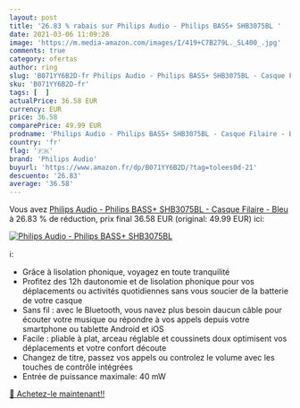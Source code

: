 ```yaml
---
layout: post
title: '26.83 % rabais sur Philips Audio - Philips BASS+ SHB3075BL '
date: 2021-03-06 11:09:28
image: 'https://m.media-amazon.com/images/I/419+C7B279L._SL400_.jpg'
comments: true
category: ofertas
author: ring
slug: 'B071YY6B2D-fr Philips Audio - Philips BASS+ SHB3075BL - Casque Filaire -...'
sku: 'B071YY6B2D-fr'
tags: [  ]
actualPrice: 36.58 EUR
currency: EUR
price: 36.58
comparePrice: 49.99 EUR
prodname: 'Philips Audio - Philips BASS+ SHB3075BL - Casque Filaire - Bleu'
country: 'fr'
flag: '🇫🇷'
brand: 'Philips Audio'
buyurl: 'https://www.amazon.fr/dp/B071YY6B2D/?tag=tolees0d-21'
descuento: '26.83'
average: '36.58'
---
```


Vous avez [Philips Audio - Philips BASS+ SHB3075BL - Casque Filaire - Bleu](https://www.amazon.fr/dp/B071YY6B2D/?tag=tolees0d-21)  à  26.83 % de réduction, prix final  36.58 EUR (original: 49.99 EUR) ici:

[![Philips Audio - Philips BASS+ SHB3075BL ](https://m.media-amazon.com/images/I/419+C7B279L._SL400_.jpg)](https://www.amazon.fr/dp/B071YY6B2D/?tag=tolees0d-21)

ℹ️:

- Grâce à lisolation phonique, voyagez en toute tranquilité
- Profitez des 12h dautonomie et de lisolation phonique pour vos déplacements ou activités quotidiennes sans vous soucier de la batterie de votre casque
- Sans fil : avec le Bluetooth, vous navez plus besoin daucun câble pour écouter votre musique ou répondre à vos appels depuis votre smartphone ou tablette Android et iOS
- Facile : pliable à plat, arceau réglable et coussinets doux optimisent vos déplacements et votre confort découte
- Changez de titre, passez vos appels ou controlez le volume avec les touches de contrôle intégrées
- Entrée de puissance maximale: 40 mW

[🛒 Achetez-le maintenant!!](https://www.amazon.fr/dp/B071YY6B2D/?tag=tolees0d-21)
